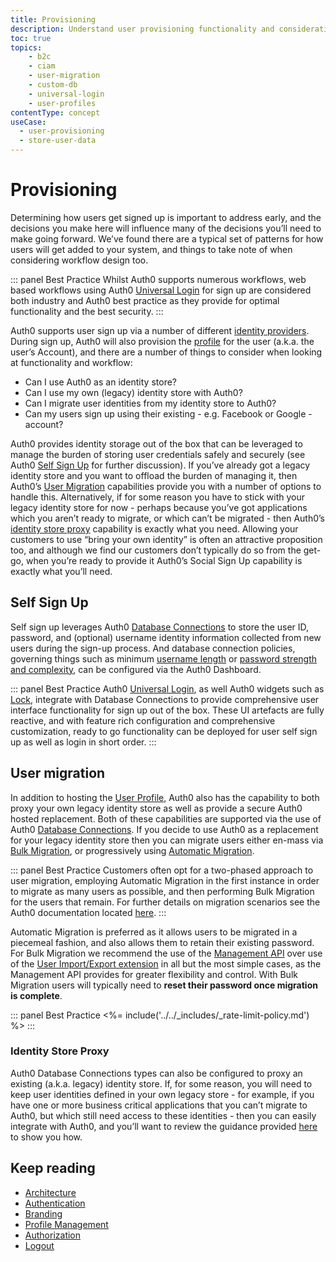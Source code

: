```yaml
---
title: Provisioning
description: Understand user provisioning functionality and considerations for your B2C implementation. 
toc: true
topics:
    - b2c
    - ciam
    - user-migration
    - custom-db
    - universal-login
    - user-profiles
contentType: concept
useCase:
  - user-provisioning
  - store-user-data
---
```

# Provisioning

Determining how users get signed up is important to address early, and the decisions you make here will influence many of the decisions you’ll need to make going forward. We’ve found there are a typical set of patterns for how users will get added to your system, and things to take note of when considering workflow design too.

::: panel Best Practice
Whilst Auth0 supports numerous workflows, web based workflows using Auth0 [Universal Login](/hosted-pages/login) for sign up are considered both industry and Auth0 best practice as they provide for optimal functionality and the best security.
:::

Auth0 supports user sign up via a number of different [identity providers](/identityproviders). During sign up, Auth0 will also provision the [profile](/users/concepts/overview-user-profile) for the user (a.k.a. the user’s Account), and there are a number of things to consider when looking at functionality and workflow:

* Can I use Auth0 as an identity store?
* Can I use my own (legacy) identity store with Auth0?
* Can I migrate user identities from my identity store to Auth0?
* Can my users sign up using their existing - e.g. Facebook or Google - account?

Auth0 provides identity storage out of the box that can be leveraged to manage the burden of storing user credentials safely and securely (see Auth0 [Self Sign Up](#self-sign-up) for further discussion). If you’ve already got a legacy identity store and you want to offload the burden of managing it, then Auth0’s [User Migration](#user-migration) capabilities provide you with a number of options to handle this. Alternatively, if for some reason you have to stick with your legacy identity store for now - perhaps because you’ve got applications which you aren’t ready to migrate, or which can’t be migrated - then Auth0’s [identity store proxy](#identity-store-proxy) capability is exactly what you need. Allowing your customers to use “bring your own identity” is often an attractive proposition too, and although we find our customers don’t typically do so from the get-go, when you’re ready to provide it Auth0’s Social Sign Up capability is exactly what you’ll need. 

## Self Sign Up

Self sign up leverages Auth0 [Database Connections](/connections/database) to store the user ID, password, and (optional) username identity information collected from new users during the sign-up process. And database connection policies, governing things such as minimum [username length](connections/database/require-username#username-length) or [password strength and complexity](/connections/database/password-options), can be configured via the Auth0 Dashboard. 

::: panel Best Practice
Auth0 [Universal Login](/hosted-pages/login), as well Auth0 widgets such as [Lock](https://auth0.com/lock), integrate with Database Connections to provide comprehensive user interface functionality for sign up out of the box. These UI artefacts are fully reactive, and with feature rich configuration and comprehensive customization, ready to go functionality can be deployed for user self sign up as well as login in short order.
:::

## User migration

In addition to hosting the [User Profile](articles/architecture-scenarios/implementation/b2c/b2c-profile-mgmt), Auth0 also has the capability to both proxy your own legacy identity store as well as provide a secure Auth0 hosted replacement. Both of these capabilities are supported via the use of Auth0 [Database Connections](/identityproviders#database-and-custom-connections). If you decide to use Auth0 as a replacement for your legacy identity store then you can migrate users either en-mass via [Bulk Migration](users/concepts/overview-user-migration#bulk-user-imports-with-the-management-api), or progressively using [Automatic Migration](users/concepts/overview-user-migration#automatic-migrations).  

::: panel Best Practice
Customers often opt for a two-phased approach to user migration, employing Automatic Migration in the first instance in order to migrate as many users as possible, and then performing Bulk Migration for the users that remain. For further details on migration scenarios see the Auth0 documentation located [here](users/references/user-migration-scenarios). 
:::

Automatic Migration is preferred as it allows users to be migrated in a piecemeal fashion, and also allows them to retain their existing password. For Bulk Migration we recommend the use of the [Management API](api/management/v2#!/Jobs/post_users_imports) over use of the [User Import/Export extension](/users/concepts/overview-user-migration#migrate-users-with-the-user-import-export-extension) in all but the most simple cases, as the Management API provides for greater flexibility and control. With Bulk Migration users will typically need to **reset their password once migration is complete**.

::: panel Best Practice
<%= include('../../_includes/_rate-limit-policy.md') %>
:::

### Identity Store Proxy

Auth0 Database Connections types can also be configured to proxy an existing (a.k.a. legacy) identity store. If, for some reason, you will need to keep user identities defined in your own legacy store - for example, if you have one or more business critical applications that you can’t migrate to Auth0, but which still need access to these identities - then you can easily integrate with Auth0, and you’ll want to review the guidance provided [here](connections/database/custom-db) to show you how.

## Keep reading

* [Architecture](/architecture-scenarios/implementation/b2c/b2c-architecture)
* [Authentication](/architecture-scenarios/implementation/b2c/b2c-authentication)
* [Branding](/architecture-scenarios/implementation/b2c/b2c-branding)
* [Profile Management](/architecture-scenarios/implementation/b2c/b2c-profile-mgmt)
* [Authorization](/architecture-scenarios/implementation/b2c/b2c-authorization)
* [Logout](/architecture-scenarios/implementation/b2c/b2c-logout)

